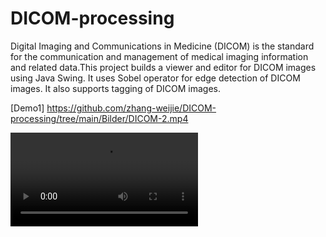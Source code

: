 # DICOM-processing

Digital Imaging and Communications in Medicine (DICOM) is the standard for the communication and management of medical imaging information and related data.This project builds a viewer and editor for DICOM images using Java Swing. It uses Sobel operator for edge detection of DICOM images. It also supports tagging of DICOM images.

[Demo1] https://github.com/zhang-weijie/DICOM-processing/tree/main/Bilder/DICOM-2.mp4

![Demo2](./Bilder/DICOM-2-Demo.mp4)
